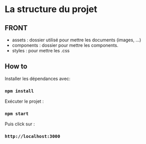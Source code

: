 # La structure du projet

## FRONT
- assets : dossier utilisé pour mettre les documents (images, ...) 
- components : dossier pour mettre les components.
- styles : pour mettre les .css
## How to

Installer les dépendances avec:

### `npm install`

Exécuter le projet :
### `npm start`

Puis click sur :
### `http://localhost:3000`
